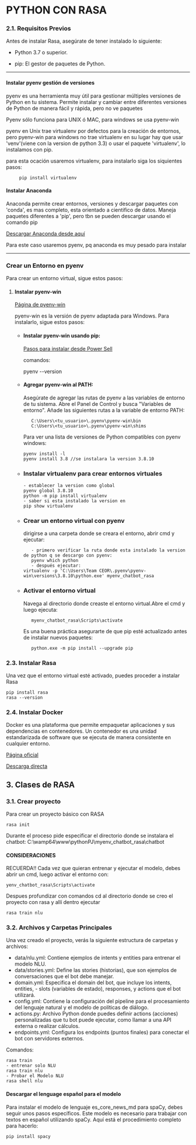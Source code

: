 # PYTHON CON RASA

### 2.1. Requisitos Previos
Antes de instalar Rasa, asegúrate de tener instalado lo siguiente:

- Python 3.7 o superior.

- pip: El gestor de paquetes de Python.

___

#### Instalar pyenv gestión de versiones 

pyenv es una herramienta muy útil para gestionar múltiples versiones de Python en tu sistema. Permite instalar y cambiar entre diferentes versiones de Python de manera fácil y rápida, pero no ve paquetes

Pyenv sólo funciona para UNIX ó MAC, para windows se usa pyenv-win

pyenv en Unix trae virtualenv por defectos para la creación de entornos, pero
pyenv-win para windows no trae virtualenv en su lugar hay que usar 'venv'(viene con la version de python 3.3) o usar el paquete 'virtualenv', lo instalamos con pip.

para esta ocación usaremos virtualenv, para instalarlo siga los siquientes pasos:

      
         pip install virtualenv

#### Instalar Anaconda
Anaconda permite crear entornos, versiones y descargar paquetes con 'conda', es mas completo, esta orientado a cientifico de datos.
Maneja paquetes diferentes a 'pip', pero tbn se pueden descargar usando el comando pip

[Descargar Anaconda desde aquí](https://www.anaconda.com/download-success)


Para este caso usaremos pyenv, pq anaconda es muy pesado para instalar
____
### Crear un Entorno en pyenv

Para crear un entorno virtual, sigue estos pasos:

1. #### Instalar pyenv-win
   
   [Página de pyenv-win](https://github.com/pyenv-win/pyenv-win?tab=readme-ov-file#)
   
   pyenv-win es la versión de pyenv adaptada para Windows. Para instalarlo, sigue estos pasos:

   - #### Instalar pyenv-win usando pip: 
      [Pasos para instalar desde Power Sell](https://github.com/pyenv-win/pyenv-win/blob/master/docs/installation.md#powershell)
      
      comandos:

      pyenv --version

   - #### Agregar pyenv-win al PATH:
      Asegúrate de agregar las rutas de pyenv a las variables de entorno de tu sistema. Abre el Panel de Control y busca "Variables de entorno". Añade las siguientes rutas a la variable de entorno PATH:

      ```
         C:\Users\<tu_usuario>\.pyenv\pyenv-win\bin
         C:\Users\<tu_usuario>\.pyenv\pyenv-win\shims
      ```
      Para ver una lista de versiones de Python compatibles con pyenv windows:
      
      ```
      pyenv install -l
      pyenv install 3.8 //se instalara la version 3.8.10
      ```
   - ### Instalar virtualenv para crear entornos virtuales

      ```
      - establecer la version como global
      pyenv global 3.8.10
      python -m pip install virtualenv
      - saber si esta instalado la version en
      pip show virtualenv
      ```
   - ### Crear un entorno virtual con pyenv
      dirigirse a una carpeta donde se creara el entorno, abrir cmd y ejecutar:
      ```
         - primero verificar la ruta donde esta instalado la version de python q se descargo con pyenv:
         pyenv which python
         - después ejecutar:
      virtualenv -p 'C:\Users\Team CEOR\.pyenv\pyenv-win\versions\3.8.10\python.exe' myenv_chatbot_rasa
      ```
   - ### Activar el entorno virtual
      Navega al directorio donde creaste el entorno virtual.Abre el cmd y luego ejecuta:
      ```
         myenv_chatbot_rasa\Scripts\activate
      ```
      Es una buena práctica asegurarte de que pip esté actualizado antes de instalar nuevos paquetes:
      ```
         python.exe -m pip install --upgrade pip
      ```

### 2.3. Instalar Rasa

Una vez que el entorno virtual esté activado, puedes proceder a instalar Rasa

```
pip install rasa
rasa --version
```

### 2.4. Instalar Docker

   Docker es una plataforma que permite empaquetar aplicaciones y sus dependencias en contenedores. Un contenedor es una unidad estandarizada de software que se ejecuta de manera consistente en cualquier entorno.


   [Página oficial](https://www.docker.com/)

   [Descarga directa](https://desktop.docker.com/win/main/amd64/Docker%20Desktop%20Installer.exe?utm_source=docker&utm_medium=webreferral&utm_campaign=dd-smartbutton&utm_location=module&_gl=1*181zznx*_gcl_au*MzQ3MjMzMDIyLjE3MjM4Mjk5Nzg.*_ga*OTc3Mjc0NTM5LjE3MjM4Mjk5Nzg.*_ga_XJWPQMJYHQ*MTcyMzgyOTk3Ny4xLjEuMTcyMzgyOTk4My41NC4wLjA.)



## 3. Clases de RASA
### 3.1. Crear proyecto
Para crear un proyecto básico con RASA
```
rasa init
```
Durante el proceso pide especificar el directorio donde se instalara el chatbot:
C:\wamp64\www\pythonPJ\myenv_chatbot_rasa\chatbot

#### CONSIDERACIONES 
RECUERDA!!
Cada vez que quieran entrenar y ejecutar el modelo, debes abrir un cmd,
luego activar el entorno con:
```
yenv_chatbot_rasa\Scripts\activate
```

Despues profundizar con comandos cd al directorio donde se creo el proyecto con rasa y allí dentro ejecutar

```
rasa train nlu
```

### 3.2. Archivos y Carpetas Principales
Una vez creado el proyecto, verás la siguiente estructura de carpetas y archivos:
- data/nlu.yml: Contiene ejemplos de intents y entities para entrenar el modelo NLU.
- data/stories.yml: Define las stories (historias), que son ejemplos de conversaciones que el bot debe manejar.
- domain.yml: Especifica el domain del bot, que incluye los intents, entities, - slots (variables de estado), responses, y actions que el bot utilizará.
- config.yml: Contiene la configuración del pipeline para el procesamiento del lenguaje natural y el modelo de políticas de diálogo.
- actions.py: Archivo Python donde puedes definir actions (acciones) personalizadas que tu bot puede ejecutar, como llamar a una API externa o realizar cálculos.
- endpoints.yml: Configura los endpoints (puntos finales) para conectar el bot con servidores externos.

Comandos:

```
rasa train
- entrenar solo NLU
rasa train nlu
- Probar el Modelo NLU
rasa shell nlu
```
#### Descargar el lenguage español para el modelo
Para instalar el modelo de lenguaje es_core_news_md para spaCy, debes seguir unos pasos específicos. Este modelo es necesario para trabajar con textos en español utilizando spaCy. Aquí está el procedimiento completo para hacerlo:
```
pip install spacy
```



